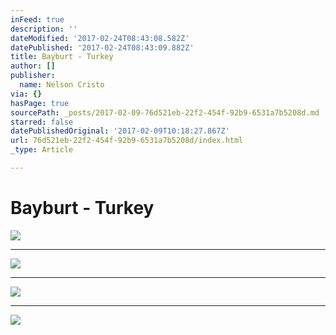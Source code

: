 ```yaml
---
inFeed: true
description: ''
dateModified: '2017-02-24T08:43:08.582Z'
datePublished: '2017-02-24T08:43:09.882Z'
title: Bayburt - Turkey
author: []
publisher:
  name: Nelson Cristo
via: {}
hasPage: true
sourcePath: _posts/2017-02-09-76d521eb-22f2-454f-92b9-6531a7b5208d.md
starred: false
datePublishedOriginal: '2017-02-09T10:18:27.867Z'
url: 76d521eb-22f2-454f-92b9-6531a7b5208d/index.html
_type: Article

---
```

# Bayburt - Turkey
![](https://the-grid-user-content.s3-us-west-2.amazonaws.com/1ba1cab8-b56e-4ae0-ab99-ef5afb0056ed.jpg)

---

![](https://the-grid-user-content.s3-us-west-2.amazonaws.com/6929ab24-cfd8-49e6-ba0c-7825c6eb3c73.jpg)

---

![](https://the-grid-user-content.s3-us-west-2.amazonaws.com/e8b5f146-ee97-4f9a-b38f-95baa5e696e9.jpg)

---

![](https://the-grid-user-content.s3-us-west-2.amazonaws.com/3c5a085a-ff0e-4cd3-98eb-2595f453ad24.jpg)